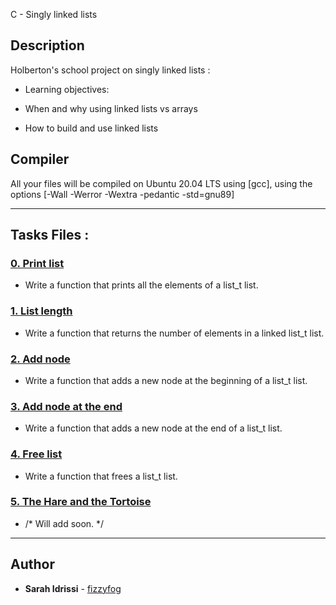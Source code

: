 C - Singly linked lists

## Description
Holberton's school project on singly linked lists : 

* Learning objectives:

* When and why using linked lists vs arrays
* How to build and use linked lists

## Compiler
All your files will be compiled on Ubuntu 20.04 LTS using [gcc], using the options [-Wall -Werror -Wextra -pedantic -std=gnu89]

---
## Tasks Files : 

### [0. Print list](./0-print_list.c)
* Write a function that prints all the elements of a list_t list.


### [1. List length](./1-list_len.c)
* Write a function that returns the number of elements in a linked list_t list.


### [2. Add node](./2-add_node.c)
* Write a function that adds a new node at the beginning of a list_t list.


### [3. Add node at the end](./3-add_node_end.c)
* Write a function that adds a new node at the end of a list_t list.


### [4. Free list](./4-free_list.c)
* Write a function that frees a list_t list.


### [5. The Hare and the Tortoise](./100-first.c)
* /* Will add soon. */

---

## Author
* **Sarah Idrissi** - [fizzyfog](https://github.com/fizzyfog)
